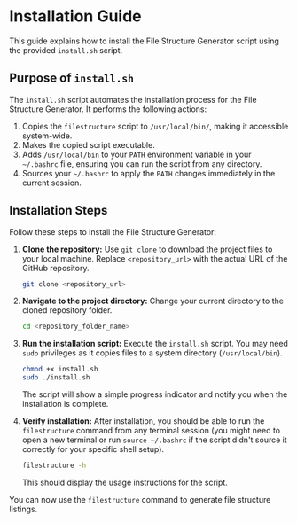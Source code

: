 # Installation Guide

This guide explains how to install the File Structure Generator script using the provided `install.sh` script.

## Purpose of `install.sh`

The `install.sh` script automates the installation process for the File Structure Generator. It performs the following actions:

1.  Copies the `filestructure` script to `/usr/local/bin/`, making it accessible system-wide.
2.  Makes the copied script executable.
3.  Adds `/usr/local/bin` to your `PATH` environment variable in your `~/.bashrc` file, ensuring you can run the script from any directory.
4.  Sources your `~/.bashrc` to apply the `PATH` changes immediately in the current session.

## Installation Steps

Follow these steps to install the File Structure Generator:

1.  **Clone the repository:**
    Use `git clone` to download the project files to your local machine. Replace `<repository_url>` with the actual URL of the GitHub repository.

    ```bash
    git clone <repository_url>
    ```

2.  **Navigate to the project directory:**
    Change your current directory to the cloned repository folder.

    ```bash
    cd <repository_folder_name>
    ```

3.  **Run the installation script:**
    Execute the `install.sh` script. You may need `sudo` privileges as it copies files to a system directory (`/usr/local/bin`).

    ```bash
    chmod +x install.sh
    sudo ./install.sh
    ```

    The script will show a simple progress indicator and notify you when the installation is complete.

4.  **Verify installation:**
    After installation, you should be able to run the `filestructure` command from any terminal session (you might need to open a new terminal or run `source ~/.bashrc` if the script didn't source it correctly for your specific shell setup).

    ```bash
    filestructure -h
    ```

    This should display the usage instructions for the script.

You can now use the `filestructure` command to generate file structure listings.